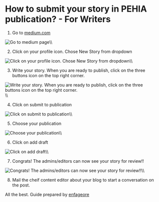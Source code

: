 # How to submit your story in PEHIA publication? - For Writers

1. Go to [medium.com](medium.com)

![Go to medium page](https://github.com/pehia/handbooks_for_leads/blob/master/images/pehia-submit-article-in-medium-1.png)\\\

2. Click on your profile icon. Chose New Story from dropdown

![Click on your profile icon. Chose New Story from dropdown](https://github.com/pehia/handbooks_for_leads/blob/master/images/pehia-submit-article-in-medium-2.png)\\\

3. Write your story. When you are ready to publish, click on the three buttons icon on the top right corner.

![Write your story. When you are ready to publish, click on the three buttons icon on the top right corner.](https://github.com/pehia/handbooks_for_leads/blob/master/images/pehia-submit-article-in-medium-3.png)\\\

4. Click on submit to publication

![Click on submit to publication](https://github.com/pehia/handbooks_for_leads/blob/master/images/pehia-submit-article-in-medium-4.png)\\\

5. Choose your publication

![Choose your publication](https://github.com/pehia/handbooks_for_leads/blob/master/images/pehia-submit-article-in-medium-5.png)\\\

6. Click on add draft

![Click on add draft](https://github.com/pehia/handbooks_for_leads/blob/master/images/pehia-submit-article-in-medium-6.png)\\\

7. Congrats! The admins/editors can now see your story for review!!

![Congrats! The admins/editors can now see your story for review!!](https://github.com/pehia/handbooks_for_leads/blob/master/images/pehia-submit-article-in-medium-7.png)\\\

8. Mail the cheif content editor about your blog to start a conversation on the post.


All the best. Guide prepared by [enfageore](github.com/enfageorge)
